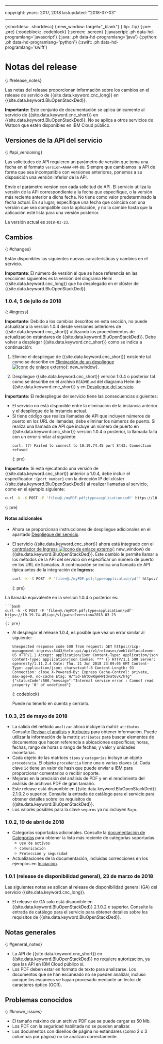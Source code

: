 
---

copyright:
  years: 2017, 2018
lastupdated: "2018-07-03"

---

{:shortdesc: .shortdesc}
{:new_window: target="_blank"}
{:tip: .tip}
{:pre: .pre}
{:codeblock: .codeblock}
{:screen: .screen}
{:javascript: .ph data-hd-programlang='javascript'}
{:java: .ph data-hd-programlang='java'}
{:python: .ph data-hd-programlang='python'}
{:swift: .ph data-hd-programlang='swift'}

# Notas del release
{: #release_notes}

Las notas del release proporcionan información sobre los cambios en el release de servicio de {{site.data.keyword.cnc_long}} en {{site.data.keyword.BluOpenStackDed}}.

**Importante:** Este conjunto de documentación se aplica únicamente al servicio de {{site.data.keyword.cnc_short}} en {{site.data.keyword.BluOpenStackDed}}. No se aplica a otros servicios de Watson que estén disponibles en IBM Cloud público.

## Versiones de la API del servicio
{: #api_versioning}

Las solicitudes de API requieren un parámetro de versión que toma una fecha en el formato `version=AAAA-MM-DD`. Siempre que cambiamos la API de forma que sea incompatible con versiones anteriores, ponemos a su disposición una versión inferior de la API.

Envíe el parámetro version con cada solicitud de API. El servicio utiliza la versión de la API correspondiente a la fecha que especifique, o la versión más reciente anterior a dicha fecha. No tiene como valor predeterminado la fecha actual. En su lugar, especifique una fecha que coincida con una versión que sea compatible con la aplicación, y no la cambie hasta que la aplicación esté lista para una versión posterior.

La versión actual es `2018-03-23`.

## Cambios
{: #changes}

Están disponibles las siguientes nuevas características y cambios en el servicio.

**Importante**: El número de versión al que se hace referencia en las secciones siguientes es la versión del diagrama Helm {{site.data.keyword.cnc_long}} que ha desplegado en el clúster de {{site.data.keyword.BluOpenStackDed}}.

### 1.0.4, 5 de julio de 2018
{: #ingress}

**Importante**: Debido a los cambios descritos en esta sección, no puede actualizar a la versión 1.0.4 desde versiones anteriores de {{site.data.keyword.cnc_short}} utilizando los procedimientos de actualización estándares de {{site.data.keyword.BluOpenStackDed}}. Debe volver a desplegar {{site.data.keyword.cnc_short}} como se indica a continuación:

1.  Elimine el despliegue de {{site.data.keyword.cnc_short}} existente tal como se describe en [Eliminación de un despliegue ![Icono de enlace externo](../../icons/launch-glyph.svg "Icono de enlace externo")](https://www.ibm.com/support/knowledgecenter/SSBS6K_2.1.0.3/manage_applications/remove_app.html){: new_window}.

1.  Despliegue {{site.data.keyword.cnc_short}} versión 1.0.4 o posterior tal como se describe en el archivo `README.md` del diagrama Helm de {{site.data.keyword.cnc_short}} y en [Despliegue del servicio](/docs/services/compare-and-comply/deploy.html).

**Importante:** El redespliegue del servicio tiene las consecuencias siguientes:

- El servicio no está disponible entre la eliminación de la instancia anterior y el despliegue de la instancia actual.
- Si tiene código que realiza llamadas de API que incluyen números de puerto en los URL de llamadas, debe eliminar los números de puerto. Si realiza una llamada de API que incluye un número de puerto en {{site.data.keyword.cnc_short}} versión 1.0.4 o posterior, la llamada falla con un error similar al siguiente:
  ```
  curl: (7) Failed to connect to 10.19.74.45 port 8443: Connection refused
  ```
  {: pre}

**Importante:** Si está ejecutando una versión de {{site.data.keyword.cnc_short}} anterior a 1.0.4, debe incluir el especificador `:{port_number}` con la dirección IP del clúster {{site.data.keyword.BluOpenStackDed}} al realizar llamadas al servicio, como en el ejemplo siguiente:
```bash
curl -k -X POST -F 'file=@./myPDF.pdf;type=application/pdf' https://10.19.74.45:8443/api/v1/parse?version=2018-03-23
```
{: pre}

#### Notas adicionales

-   Ahora se proporcionan instrucciones de despliegue adicionales en el apartado [Despliegue del servicio](/docs/services/compare-and-comply/deploy.html).
-   El servicio {{site.data.keyword.cnc_short}} ahora está integrado con el [controlador de Ingress ![Icono de enlace externo](../../icons/launch-glyph.svg "Icono de enlace externo")](https://www.ibm.com/support/knowledgecenter/SSBS6K_2.1.0.3/getting_started/components.html){: new_window} de {{site.data.keyword.BluOpenStackDed}}. Este cambio le permite llamar a los métodos de la API del servicio sin especificar un número de puerto en los URL de llamadas. A continuación se indica una llamada de API típica antes de la integración de **Ingress**:

    ```bash
    curl -k -X POST -F 'file=@./myPDF.pdf;type=application/pdf' https://10.19.74.45:8443/api/v1/parse?version=2018-03-23
    ```
    {: pre}

  La llamada equivalente en la versión 1.0.4 o posterior es:

    ```bash
    curl -k -X POST -F 'file=@./myPDF.pdf;type=application/pdf' https://10.19.74.45/api/v1/parse?version=2018-03-23
    ```
    {: pre}

- Al desplegar el release 1.0.4, es posible que vea un error similar al siguiente:

    ```
    Unexpected response code 500 from request: GET https://icp-management-ingress:8443/helm-api/api/v1/releases/weblib?locale=en-US HTTP/1.1 Accept: application/json Content-Type: application/json Content-Type: application/json Cookie: *** {} HTTP/1.1 500 Server: openresty/1.11.2.4 Date: Thu, 21 Jun 2018 23:09:05 GMT Content-Type: application/json; charset=utf-8 Content-Length: 93 Connection: close X-Powered-By: Express Cache-Control: private, max-age=0, no-cache Etag: W/"5d-6htOwRqeFWIdvat6vK/kTg" {"statusCode":500,"message":"Internal service error : Cannot read property '0' of undefined"}
    ```
    {: codeblock}

    Puede no tenerlo en cuenta y cerrarlo.

### 1.0.3, 25 de mayo de 2018

- La salida del método `analizar` ahora incluye la matriz `atributos`. Consulte [Revisar el análisis](/docs/services/compare-and-comply/getting-started.html#review_analysis) y [Atributos](/docs/services/compare-and-comply/parsing.html#attributes) para obtener información. Puede utilizar la información de la matriz `atributos` para buscar elementos de documentos que hacen referencia a ubicaciones específicas; horas, fechas, rango de horas o rango de fechas; y valor y unidades monetarias.
- Cada objeto de las matrices `tipos` y `categorías` incluye un objeto `procedencia`. El objeto `procedencia` tiene una o varias claves `id`. Cada clave `id` tiene un valor de hash que puede enviar a IBM para proporcionar comentarios o recibir soporte.
- Mejoras en la precisión del análisis de PDF y en el rendimiento del análisis de archivos PDF de gran tamaño.
- Este release está disponible en {{site.data.keyword.BluOpenStackDed}} 2.1.0.2 o superior. Consulte la entrada de catálogo para el servicio para obtener detalles sobre los requisitos de {{site.data.keyword.BluOpenStackDed}}.
- Los valores posibles para la clave `seguros` ya no incluyen `Bajo`.

### 1.0.2, 19 de abril de 2018

- Categorías soportadas adicionales. Consulte la [documentación de Categorías](/docs/services/compare-and-comply/parsing.html#contract_categories) para obtener la lista más reciente de categorías soportadas.
    - `Uso de activos`
    - `Comunicación`
    - `Protección y seguridad`
-  Actualizaciones de la documentación, incluidas correcciones en los ejemplos en [Iniciación](/docs/services/compare-and-comply/getting-started.html).

### 1.0.1 (release de disponibilidad general), 23 de marzo de 2018

Las siguientes notas se aplican al release de disponibilidad general (GA) del servicio {{site.data.keyword.cnc_long}}.

- El release de GA solo está disponible en {{site.data.keyword.BluOpenStackDed}} 2.1.0.2 o superior. Consulte la entrada de catálogo para el servicio para obtener detalles sobre los requisitos de {{site.data.keyword.BluOpenStackDed}}.

## Notas generales
{: #general_notes}

- La API de {{site.data.keyword.cnc_short}} en {{site.data.keyword.BluOpenStackDed}} no requiere autorización, ya que las API en IBM Cloud público sí.
 - Los PDF deben estar en formato de texto para analizarse. Los documentos que se han escaneado no se pueden analizar, incluso aunque los escaneos se hayan procesado mediante un lector de caracteres óptico (OCR).

## Problemas conocidos
{: #known_issues}

- El tamaño máximo de un archivo PDF que se puede cargar es 50 Mb.
- Los PDF con la seguridad habilitada no se pueden analizar.
- Los documentos con diseños de página no estándares (como 2 o 3 columnas por página) no se analizan correctamente.
